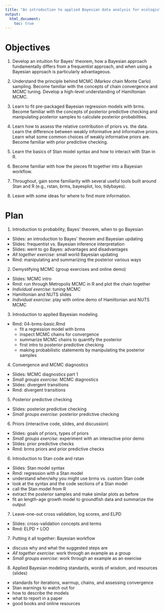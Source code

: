 ```yaml
---
title: "An introduction to applied Bayesian data analysis for ecologists"
output:
  html_document:
    toc: true
---
```


# Objectives

1. Develop an intuition for Bayes' theorem, how a Bayesian approach fundamentally differs from a frequentist approach, and when using a Bayesian approach is particularly advantageous.

2. Understand the principle behind MCMC (Markov chain Monte Carlo) sampling. Become familiar with the concepts of chain convergence and MCMC tuning. Develop a high-level understanding of Hamiltonian MCMC.

3. Learn to fit pre-packaged Bayesian regression models with brms. Become familiar with the concepts of posterior predictive checking and manipulating posterior samples to calculate posterior probabilities.

4. Learn how to assess the relative contribution of priors vs. the data. Learn the difference between weakly informative and informative priors. Learn what some common choices of weakly informative priors are. Become familiar with prior predictive checking.

5. Learn the basics of Stan model syntax and how to interact with Stan in R.

6. Become familiar with how the pieces fit together into a Bayesian workflow.

7. Throughout, gain some familiarity with several useful tools built around Stan and R (e.g., rstan, brms, bayesplot, loo, tidybayes).

6. Leave with some ideas for where to find more information.

# Plan

<!-- day 1 -->

1. Introduction to probability, Bayes' theorem, when to go Bayesian
  - Slides: an introduction to Bayes' theorem and Bayesian updating
  - Slides: frequentist vs. Bayesian inference interpretation
  - Slides: went to go Bayes: advantages and disadvantages
  - *All together exercise*: small world Bayesian updating
  - Rmd: manipulating and summarizing the posterior various ways

2. Demystifying MCMC (group exercises and online demo)
  - Slides: MCMC intro
  - Rmd: run through Metropolis MCMC in R and plot the chain together
  - *Individual exercise*: tuning MCMC
  - Hamiltonian and NUTS slides
  - *Individual exercise*: play with online demo of Hamiltonian and NUTS MCMC

3. Introduction to applied Bayesian modeling
  - Rmd: 04-brms-basic.Rmd
    - fit a regression model with brms 
    - inspect MCMC chains for convergence
    - summarize MCMC chains to quantify the posterior
    - first intro to posterior predictive checking
    - making probabilistic statements by manipulating the  posterior samples

<!-- day 2 -->

4. Convergence and MCMC diagnostics
  - Slides: MCMC diagnostics part 1
  - *Small groups exercise*: MCMC diagnostics
  - Slides: divergent transitions
  - Rmd: divergent transitions

5. Posterior predictive checking
  - Slides: posterior predictive checking
  - *Small groups exercise*: posterior predictive checking

6. Priors (interactive code, slides, and discussion)
  - Slides: goals of priors, types of priors
  - *Small groups exercise*: experiment with an interactive prior demo
  - Slides: prior predictive checks
  - Rmd: brms priors and prior predictive checks

<!-- day 3 -->

6. Introduction to Stan code and rstan
  - Slides: Stan model syntax
  - Rmd: regression with a Stan model
  - understand when/why you might use brms vs. custom Stan code
  - look at the syntax and the code sections of a Stan model
  - call the Stan model from R
  - extract the posterior samples and make similar plots as before
  - fit an length-age growth model to groundfish data and summarize the output

7. Leave-one-out cross validation, log scores, and ELPD
  - Slides: cross-validation concepts and terms
  - Rmd: ELPD + LOO
  
<!-- day 4 -->
  
7. Putting it all together: Bayesian workflow
  - discuss why and what the suggested steps are
  - *All together exercise*: work through an example as a group
  - *Small groups exercise*: work through an example as an exercise

8. Applied Bayesian modeling standards, words of wisdom, and resources (slides)
  - standards for iterations, warmup, chains, and assessing convergence
  - Stan warnings to watch out for
  - how to describe the models
  - what to report in a paper
  - good books and online resources
